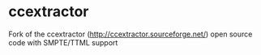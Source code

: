 ccextractor
===========

Fork of the ccextractor (http://ccextractor.sourceforge.net/) open source code with SMPTE/TTML support